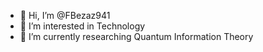 - 👋 Hi, I’m @FBezaz941
- 👀 I’m interested in Technology
- 🌱 I’m currently researching Quantum Information Theory


<!---
FBezaz941/FBezaz941 is a ✨ special ✨ repository because its `README.md` (this file) appears on your GitHub profile.
You can click the Preview link to take a look at your changes.
--->
